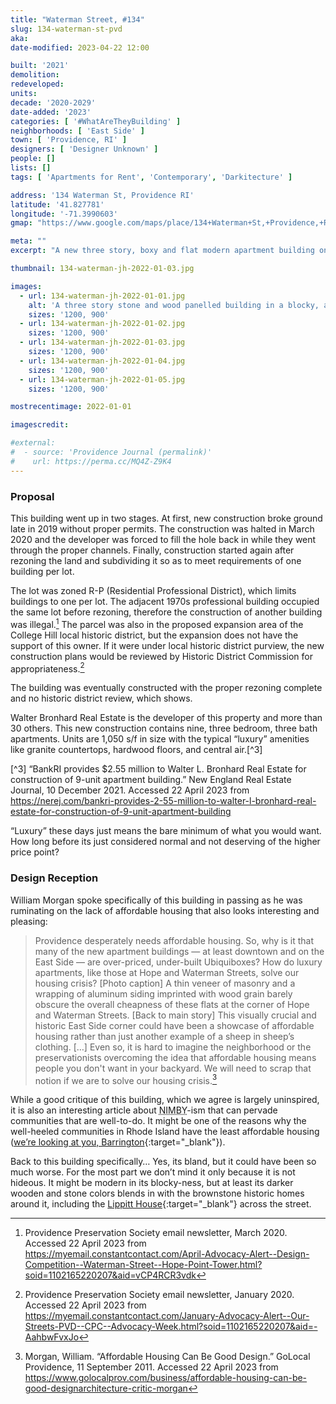 ```yaml
---
title: "Waterman Street, #134"
slug: 134-waterman-st-pvd
aka:
date-modified: 2023-04-22 12:00

built: '2021'
demolition:
redeveloped:
units:
decade: '2020-2029'
date-added: '2023'
categories: [ '#WhatAreTheyBuilding' ]
neighborhoods: [ 'East Side' ]
town: [ 'Providence, RI' ]
designers: [ 'Designer Unknown' ]
people: []
lists: []
tags: [ 'Apartments for Rent', 'Contemporary', 'Darkitecture' ]

address: '134 Waterman St, Providence RI'
latitude: '41.827781'
longitude: '-71.3990603'
gmap: "https://www.google.com/maps/place/134+Waterman+St,+Providence,+RI+02906/@41.827781,-71.3990603,18z"

meta: ""
excerpt: "A new three story, boxy and flat modern apartment building on an important historic East Side corner"

thumbnail: 134-waterman-jh-2022-01-03.jpg

images:
  - url: 134-waterman-jh-2022-01-01.jpg
    alt: 'A three story stone and wood panelled building in a blocky, angular style with a flat roof. Black trimmed windows and dark stone accents along with medium-bodied faux wood tones give it an overall dark look. A few flat, simple parapets protrude from the roof line creating a multi-stepped flat roofline. '
    sizes: '1200, 900'
  - url: 134-waterman-jh-2022-01-02.jpg
    sizes: '1200, 900'
  - url: 134-waterman-jh-2022-01-03.jpg
    sizes: '1200, 900'
  - url: 134-waterman-jh-2022-01-04.jpg
    sizes: '1200, 900'
  - url: 134-waterman-jh-2022-01-05.jpg
    sizes: '1200, 900'

mostrecentimage: 2022-01-01

imagescredit:

#external:
#  - source: 'Providence Journal (permalink)'
#    url: https://perma.cc/MQ4Z-Z9K4
---
```


### Proposal

This building went up in two stages. At first, new construction broke ground late in 2019 without proper permits. The construction was halted in March 2020 and the developer was forced to fill the hole back in while they went through the proper channels. Finally, construction started again after rezoning the land and subdividing it so as to meet requirements of one building per lot.

The lot was zoned R-P (Residential Professional District), which limits buildings to one per lot. The adjacent 1970s professional building occupied the same lot before rezoning, therefore the construction of another building was illegal.[^1] The parcel was also in the proposed expansion area of the College Hill local historic district, but the expansion does not have the support of this owner. If it were under local historic district purview, the new construction plans would be reviewed by Historic District Commission for appropriateness.[^2]

[^1]: Providence Preservation Society email newsletter, March 2020. Accessed 22 April 2023 from https://myemail.constantcontact.com/April-Advocacy-Alert--Design-Competition--Waterman-Street--Hope-Point-Tower.html?soid=1102165220207&aid=vCP4RCR3vdk

[^2]: Providence Preservation Society email newsletter, January 2020. Accessed 22 April 2023 from https://myemail.constantcontact.com/January-Advocacy-Alert--Our-Streets-PVD--CPC--Advocacy-Week.html?soid=1102165220207&aid=-AahbwFvxJo

The building was eventually constructed with the proper rezoning complete and no historic district review, which shows.

Walter Bronhard Real Estate is the developer of this property and more than 30 others. This new construction contains nine, three bedroom, three bath apartments. Units are 1,050 s/f in size with the typical “luxury” amenities like granite countertops, hardwood floors, and central air.[^3]

[^3] “BankRI provides $2.55 million to Walter L. Bronhard Real Estate for construction of 9-unit apartment building.” New England Real Estate Journal, 10 December 2021. Accessed 22 April 2023 from https://nerej.com/bankri-provides-2-55-million-to-walter-l-bronhard-real-estate-for-construction-of-9-unit-apartment-building

“Luxury” these days just means the bare minimum of what you would want. How long before its just considered normal and not deserving of the higher price point?


### Design Reception

William Morgan spoke specifically of this building in passing as he was ruminating on the lack of affordable housing that also looks interesting and pleasing: 

> Providence desperately needs affordable housing. So, why is it that many of the new apartment buildings — at least downtown and on the East Side — are over-priced, under-built Ubiquiboxes? How do luxury apartments, like those at Hope and Waterman Streets, solve our housing crisis? [Photo caption] A thin veneer of masonry and a wrapping of aluminum siding imprinted with wood grain barely obscure the overall cheapness of these flats at the corner of Hope and Waterman Streets. [Back to main story] This visually crucial and historic East Side corner could have been a showcase of affordable housing rather than just another example of a sheep in sheep’s clothing. […] Even so, it is hard to imagine the neighborhood or the preservationists overcoming the idea that affordable housing means people you don't want in your backyard. We will need to scrap that notion if we are to solve our housing crisis.[^4]

[^4]: Morgan, William. “Affordable Housing Can Be Good Design.” GoLocal Providence, 11 September 2011. Accessed 22 April 2023 from https://www.golocalprov.com/business/affordable-housing-can-be-good-designarchitecture-critic-morgan

While a good critique of this building, which we agree is largely uninspired, it is also an interesting article about <abbr title="Not In My Back Yard">NIMBY</abbr>-ism that can pervade communities that are well-to-do. It might be one of the reasons why the well-heeled communities in Rhode Island have the least affordable housing ([we’re looking at you, Barrington](//ecori.org/affordable-housing-stock-shrinks-in-some-r-i-towns/){:target="_blank"}). 

Back to this building specifically… Yes, its bland, but it could have been so much worse. For the most part we don’t mind it only because it is not hideous. It might be modern in its blocky-ness, but at least its darker wooden and stone colors blends in with the brownstone historic homes around it, including the [Lippitt House](//www.preserveri.org/lippitt-house-museum){:target="_blank"} across the street.
